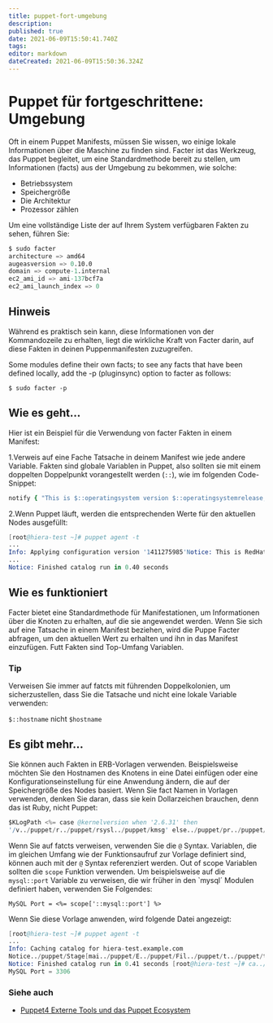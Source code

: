 ```yaml
---
title: puppet-fort-umgebung
description: 
published: true
date: 2021-06-09T15:50:41.740Z
tags: 
editor: markdown
dateCreated: 2021-06-09T15:50:36.324Z
---
```


# Puppet für fortgeschrittene: Umgebung

Oft in einem Puppet Manifests, müssen Sie wissen, wo einige lokale Informationen über die Maschine zu finden sind. Facter ist das Werkzeug, das Puppet begleitet, um eine Standardmethode bereit zu stellen, um Informationen (facts) aus der Umgebung zu bekommen, wie solche:

* Betriebssystem
* Speichergröße
* Die Architektur
* Prozessor zählen

Um eine vollständige Liste der auf Ihrem System verfügbaren Fakten zu sehen, führen Sie:

```s
$ sudo facter
architecture => amd64
augeasversion => 0.10.0
domain => compute-1.internal
ec2_ami_id => ami-137bcf7a
ec2_ami_launch_index => 0
```

## Hinweis

Während es praktisch sein kann, diese Informationen von der Kommandozeile zu erhalten, liegt die wirkliche Kraft von Facter darin, auf diese Fakten in deinen Puppenmanifesten zuzugreifen.

Some modules define their own facts; to see any facts that have been defined locally, add the -p (pluginsync) option to facter as follows:

`$ sudo facter -p`

## Wie es geht…

Hier ist ein Beispiel für die Verwendung von facter Fakten in einem Manifest:

1.Verweis auf eine Fache Tatsache in deinem Manifest wie jede andere Variable. Fakten sind globale Variablen in Puppet, also sollten sie mit einem doppelten Doppelpunkt vorangestellt werden (`::`), wie im folgenden Code-Snippet:

```ruby
notify { "This is $::operatingsystem version $::operatingsystemrelease, on $::architecture architecture, kernel version $::kernelversion": }

```

2.Wenn Puppet läuft, werden die entsprechenden Werte für den aktuellen Nodes ausgefüllt:

```s
[root@hiera-test ~]# puppet agent -t
...
Info: Applying configuration version '1411275985'Notice: This is RedHat version 6.5, on x86_64 architecture, kernel version 2.6.32
...
Notice: Finished catalog run in 0.40 seconds
```

## Wie es funktioniert

Facter bietet eine Standardmethode für Manifestationen, um Informationen über die Knoten zu erhalten, auf die sie angewendet werden. Wenn Sie sich auf eine Tatsache in einem Manifest beziehen, wird die Puppe Facter abfragen, um den aktuellen Wert zu erhalten und ihn in das Manifest einzufügen. Futt Fakten sind Top-Umfang Variablen.

### Tip

Verweisen Sie immer auf fatcts mit führenden Doppelkolonien, um sicherzustellen, dass Sie die Tatsache und nicht eine lokale Variable verwenden:

`$::hostname` nicht `$hostname`

## Es gibt mehr…

Sie können auch Fakten in ERB-Vorlagen verwenden. Beispielsweise möchten Sie den Hostnamen des Knotens in eine Datei einfügen oder eine Konfigurationseinstellung für eine Anwendung ändern, die auf der Speichergröße des Nodes basiert. Wenn Sie fact Namen in Vorlagen verwenden, denken Sie daran, dass sie kein Dollarzeichen brauchen, denn das ist Ruby, nicht Puppet:

```s
$KLogPath <%= case @kernelversion when '2.6.31' then
'/v../puppet/r../puppet/rsysl../puppet/kmsg' else../puppet/pr../puppet/kmsg' end %>
```

Wenn Sie auf fatcts verweisen, verwenden Sie die `@` Syntax. Variablen, die im gleichen Umfang wie der Funktionsaufruf zur Vorlage definiert sind, können auch mit der `@` Syntax referenziert werden. Out of scope Variablen sollten die `scope` Funktion verwenden.
Um beispielsweise auf die `mysql::port` Variable zu verweisen, die wir früher in den `mysql´ Modulen definiert haben, verwenden Sie Folgendes:

`MySQL Port = <%= scope['::mysql::port'] %>`

Wenn Sie diese Vorlage anwenden, wird folgende Datei angezeigt:

```s
[root@hiera-test ~]# puppet agent -t
...
Info: Caching catalog for hiera-test.example.com
Notice../puppet/Stage[mai../puppet/E../puppet/Fil../puppet/t../puppet/template-tes../puppet/ensure: defined content as '{md5}96edacaf9747093f73084252c7ca7e67'
Notice: Finished catalog run in 0.41 seconds [root@hiera-test ~]# ca../puppet/t../puppet/template-test
MySQL Port = 3306
```

### Siehe auch

* [Puppet4 Externe Tools und das Puppet Ecosystem](../puppet/puppet4-externe-tools-ecosystem)